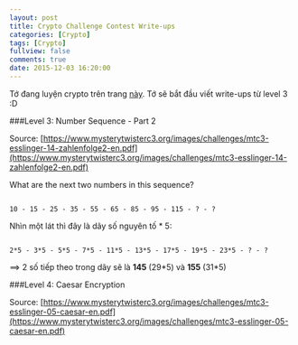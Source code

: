 ```yaml
---
layout: post
title: Crypto Challenge Contest Write-ups
categories: [Crypto]
tags: [Crypto]
fullview: false
comments: true
date: 2015-12-03 16:20:00
---
```


Tớ đang luyện crypto trên trang [này](https://www.mysterytwisterc3.org/en/). Tớ sẽ bắt đầu viết write-ups từ level 3 :D

###Level 3: Number Sequence - Part 2

Source: [https://www.mysterytwisterc3.org/images/challenges/mtc3-esslinger-14-zahlenfolge2-en.pdf](https://www.mysterytwisterc3.org/images/challenges/mtc3-esslinger-14-zahlenfolge2-en.pdf)

What are the next two numbers in this sequence?

```

10 - 15 - 25 - 35 - 55 - 65 - 85 - 95 - 115 - ? - ?

```

Nhìn một lát thì đây là dãy số nguyên tố * 5:

```

2*5 - 3*5 - 5*5 - 7*5 - 11*5 - 13*5 - 17*5 - 19*5 - 23*5 - ? - ?

```

==> 2 số tiếp theo trong dãy sẽ là **145** (29\*5) và **155** (31\*5)


###Level 4: Caesar Encryption

Source: [https://www.mysterytwisterc3.org/images/challenges/mtc3-esslinger-05-caesar-en.pdf](https://www.mysterytwisterc3.org/images/challenges/mtc3-esslinger-05-caesar-en.pdf)


